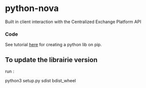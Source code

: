 # python-nova
Built in client interaction with the Centralized Exchange Platform API

### Code
See tutorial [here](https://medium.com/@pietrassyk/building-a-custom-pip-library-for-python-fe618034d54a) for creating a python lib on pip.


## To update the librairie version 

run :

python3 setup.py sdist bdist_wheel
